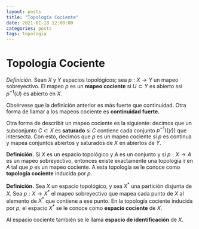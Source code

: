 ```yaml
---
layout: posts
title: "Topología Cociente"
date: 2021-01-18 12:00:00
categories: posts
tags: topologia
---
```


# Topología Cociente

_Definición_. Sean $X$ y $Y$ espacios topológicos; sea $p: X \rightarrow Y$ un mapeo sobreyectivo. El mapeo $p$ es un **mapeo cociente** si  $U \subset Y$ es abierto ssi $p^{-1}(U)$ es abierto en $X$. 

Obsérvese que la definición anterior es más fuerte que continuidad. Otra forma de llamar a los mapeos cociente es **continuidad fuerte.**

Otra forma de describir un mapeo cociente es la siguiente: decimos que un subconjunto $C \subset X$ es **saturado** si $C$ contiene cada conjunto $p^{-1}(\{y\})$ que intersecta. Con esto, decimos que $p$ es un mapeo cociente si $p$ es continua y mapea conjuntos abiertos y saturados de $X$ en abiertos de $Y$.

**Definición.** Si $X$ es un espacio topológico y $A$ es un conjunto y si $p: X \rightarrow A$ es un mapeo sobreyectivo, entonces existe exactamente una topología $\tau$ en $A$ tal que $p$ es un mapeo cociente. A esta topología se le conoce como **topología cociente** inducida por $p$.

**Definición.** Sea $X$ un espacio topológico, y sea $X^*$ una partición disjunta de $X$. Sea $p: X \rightarrow X^\ast$ el mapeo sobreyectivo que mapea cada punto de $X$ al elemento de $X^\ast$ que contiene a ese punto. En la topología cociente inducida por $p$, el espacio $X^\ast$ se le conoce como **espacio cociente** de $X$.

Al espacio cociente también se le llama **espacio de identificación** de $X$.

